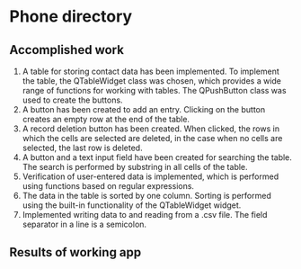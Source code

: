 # Phone directory
## Accomplished work
1. A table for storing contact data has been implemented. To implement the table, the QTableWidget class was chosen, which provides a wide range of functions for working with tables. The QPushButton class was used to create the buttons.
2. A button has been created to add an entry. Clicking on the button creates an empty row at the end of the table.
3. A record deletion button has been created. When clicked, the rows in which the cells are selected are deleted, in the case when no cells are selected, the last row is deleted.
4. A button and a text input field have been created for searching the table. The search is performed by substring in all cells of the table.
5. Verification of user-entered data is implemented, which is performed using functions based on regular expressions.
6. The data in the table is sorted by one column. Sorting is performed using the built-in functionality of the QTableWidget widget.
7. Implemented writing data to and reading from a .csv file. The field separator in a line is a semicolon.
## Results of working app
